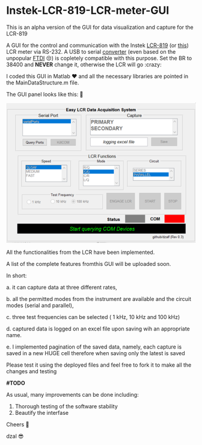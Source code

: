 # Instek-LCR-819-LCR-meter-GUI
This is an alpha version of the GUI for data visualization and capture for the LCR-819

A GUI for the control and communication with the Instek [LCR-819](https://www.csulb.edu/sites/default/files/groups/college-of-engineering/About/gwinstek_lcr_meter.pdf) (or [this](http://www.farnell.com/datasheets/1804014.pdf?_ga=2.140256308.620377038.1550777785-1665021690.1550777785)) LCR meter via RS-232. A USB to serial [converter](https://www.amazon.co.uk/dp/B0753HBT12/ref=asc_df_B0753HBT1258594860/?tag=googshopuk-21&creative=22146&creativeASIN=B0753HBT12&linkCode=df0&hvadid=309968313994&hvpos=1o3&hvnetw=g&hvrand=18098737753792326012&hvpone=&hvptwo=&hvqmt=&hvdev=c&hvdvcmdl=&hvlocint=&hvlocphy=9046639&hvtargid=pla-397003917010) (even based on the unpopular [FTDI](https://www.youtube.com/watch?v=eU66as4Bbds) :unamused:) is copletely compatible with this purpose. Set the BR to 38400 and **NEVER** change it, otherwise the LCR will go :crazy:

I coded this GUI in Matlab :heart: and all the necessary libraries are pointed in the MainDataStructure.m file.

The GUI panel looks like this: :eyes:

![alt txt](https://github.com/dzalf/Instek-LCR-819-LCR-meter-GUI/blob/master/Rev03.png)

All the functionalities from the LCR have been implemented.

A list of the complete features fromthis GUI will be uploaded soon. 

In short: 

a. it can capture data at three different rates, 

b. all the permitted modes from the instrument are available and the circuit modes (serial and parallel), 

c. three test frequencies can be selected ( 1 kHz, 10 kHz and 100 kHz)

d. captured data is logged on an excel file upon saving wih an appropriate name. 

e. I implemented pagination of the saved data, namely, each capture is saved in a new HUGE cell therefore when saving only the latest is saved

Please test it using the deployed files and feel free to fork it to make all the changes and testing

**#TODO**

As usual, many improvements can be done including:

1. Thorough testing of the software stability
2. Beautify the interfase


Cheers :beer:


dzal :sunglasses:
